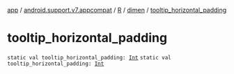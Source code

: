 [app](../../../index.md) / [android.support.v7.appcompat](../../index.md) / [R](../index.md) / [dimen](index.md) / [tooltip_horizontal_padding](.)

# tooltip_horizontal_padding

`static val tooltip_horizontal_padding: `[`Int`](https://kotlinlang.org/api/latest/jvm/stdlib/kotlin/-int/index.html)
`static val tooltip_horizontal_padding: `[`Int`](https://kotlinlang.org/api/latest/jvm/stdlib/kotlin/-int/index.html)
